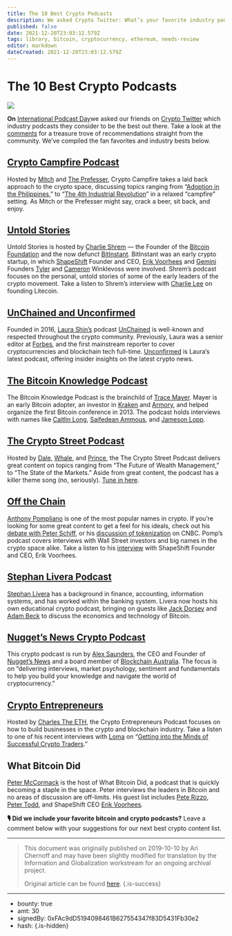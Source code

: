 ```yaml
---
title: The 10 Best Crypto Podcasts
description: We asked Crypto Twitter: What’s your favorite industry podcast?
published: false
date: 2021-12-20T23:03:12.579Z
tags: library, bitcoin, cryptocurrency, ethereum, needs-review
editor: markdown
dateCreated: 2021-12-20T23:03:12.579Z
---
```


# The 10 Best Crypto Podcasts

![](https://assets.website-files.com/5e9a09610b7dce71f87f7f17/5e9f2ad087561677b635a76b_1_TaKFptp7-_gguPC0Wl7qsw.png)

**On** [International Podcast Day](https://internationalpodcastday.com/)we asked our friends on [Crypto Twitter](https://twitter.com/hashtag/cryptotwitter) which industry podcasts they consider to be the best out there. Take a look at the [comments](https://twitter.com/ShapeShift_io/status/1178793071464439808?s=20) for a treasure trove of recommendations straight from the community. We’ve compiled the fan favorites and industry bests below.<br/> 

## [Crypto Campfire Podcast](https://open.spotify.com/show/4Spb6nPpo0CE4oUn59hAmh?si=8OnAlpwWR1CdDldl9Zb71g)

Hosted by [Mitch](https://twitter.com/custcarptry) and [The Prefesser](https://twitter.com/_theperfesser), Crypto Campfire takes a laid back approach to the crypto space, discussing topics ranging from “[Adoption in the Philippines](https://cryptocampfirepodcast.com/2019/10/04/ep-48-adoption-in-the-philippines-stranded-in-vietnam-bacon-with-digital-lawrence-and-crypto-tytan/),” to “[The 4th Industrial Revolution](https://cryptocampfirepodcast.com/2019/10/04/ep-46-the-4th-industrial-revolution-evolving-tech-crypto-taxation-and-elbow-spoons-with-paul-mcneal-the-cryptocurator/)” in a relaxed “campfire” setting. As Mitch or the Prefesser might say, crack a beer, sit back, and enjoy.

## [Untold Stories](https://blockworksgroup.io/untold-stories-podcast)

Untold Stories is hosted by [Charlie Shrem](https://twitter.com/CharlieShrem) — the Founder of the [Bitcoin Foundation](https://twitter.com/btcfoundation?lang=en) and the now defunct [BitInstant](https://en.bitcoin.it/wiki/BitInstant). BitInstant was an early crypto startup, in which [ShapeShift](http://shapeshift.com/) Founder and CEO, [Erik Voorhees](https://twitter.com/ErikVoorhees) and [Gemini](https://twitter.com/Gemini) Founders [Tyler](https://twitter.com/tylerwinklevoss) and [Cameron](https://twitter.com/winklevoss) Winklevoss were involved. Shrem’s podcast focuses on the personal, untold stories of some of the early leaders of the crypto movement. Take a listen to Shrem’s interview with [Charlie Lee](https://podcasts.apple.com/us/podcast/charlie-lee-talks-founding-litecoin-ultimate-altcoin/id1462346183?i=1000451020665) on founding Litecoin.

## [UnChained and Unconfirmed](https://unchainedpodcast.com/category/unchained/2019-unchained/)

Founded in 2016, [Laura Shin’s](https://twitter.com/laurashin) podcast [UnChained](https://unchainedpodcast.com/category/unchained/) is well-known and respected throughout the crypto community. Previously, Laura was a senior editor at [Forbes](https://www.forbes.com/#7806c07b2254), and the first mainstream reporter to cover cryptocurrencies and blockchain tech full-time. [Unconfirmed](https://unchainedpodcast.com/category/unconfirmed/) is Laura’s latest podcast, offering insider insights on the latest crypto news.<br/> 

## [**The Bitcoin Knowledge Podcast**](https://www.bitcoin.kn/)

The Bitcoin Knowledge Podcast is the brainchild of [Trace Mayer](https://twitter.com/TraceMayer). Mayer is an early Bitcoin adopter, an investor in [Kraken](https://www.kraken.com/) and [Armory](https://www.bitcoinarmory.com/), and helped organize the first Bitcoin conference in 2013. The podcast holds interviews with names like [Caitlin Long](https://www.bitcoin.kn/2019/10/politics-liberty/), [Saifedean Ammous](http://bitcoin.kn/2019/7/saifedean-ammous-store-of-value/), and [Jameson Lopp](https://www.bitcoin.kn/2019/3/jameson-lopp-privacy/).

## [**The Crypto Street Podcast**](https://podcasts.apple.com/us/podcast/crypto-street-podcast/id1313742831?ls=1&mt=2)

Hosted by [Dale](https://twitter.com/CryptoDale), [Whale](https://twitter.com/elwhale), and [Prince](https://twitter.com/13Prince31), the The Crypto Street Podcast delivers great content on topics ranging from “The Future of Wealth Management,” to “The State of the Markets.” Aside from great content, the podcast has a killer theme song (no, seriously). [Tune in here](https://podcasts.apple.com/us/podcast/crypto-street-podcast/id1313742831?ls=1&mt=2).

## [**Off the Chain**](https://blockworksgroup.io/off-the-chain-podcast)

[Anthony Pompliano](https://twitter.com/APompliano) is one of the most popular names in crypto. If you’re looking for some great content to get a feel for his ideals, check out his [debate with Peter Schiff](https://www.youtube.com/watch?v=h1GzqhSC8OI), or his [discussion of tokenization](https://twitter.com/APompliano/status/1177696581023358981) on CNBC. Pomp’s podcast covers interviews with Wall Street investors and big names in the crypto space alike. Take a listen to his [interview](https://open.spotify.com/episode/3cHmAaSVe8rsQxb7XEboBp) with ShapeShift Founder and CEO, Erik Voorhees.

## [**Stephan Livera Podcast**](https://stephanlivera.com/)

[Stephan Livera](https://twitter.com/stephanlivera) has a background in finance, accounting, information systems, and has worked within the banking system. Livera now hosts his own educational crypto podcast, bringing on guests like [Jack Dorsey](https://stephanlivera.com/episode/52/) and [Adam Beck](https://stephanlivera.com/episode/42/) to discuss the economics and technology of Bitcoin.

## [**Nugget’s News Crypto Podcast**](https://nuggetsnews.podbean.com/)

This crypto podcast is run by [Alex Saunders](https://twitter.com/AlexSaundersAU), the CEO and Founder of [Nugget’s News](https://twitter.com/NuggetsNewsAU) and a board member of [Blockchain Australia](https://twitter.com/BlockchainAUS). The focus is on “delivering interviews, market psychology, sentiment and fundamentals to help you build your knowledge and navigate the world of cryptocurrency.”

## [Crypto Entrepreneurs](https://podcasts.apple.com/us/podcast/crypto-entrepreneurs/id1450724538)

Hosted by [Charles The ETH](https://twitter.com/CharlesTheETH), the Crypto Entrepreneurs Podcast focuses on how to build businesses in the crypto and blockchain industry. Take a listen to one of his recent interviews with [Loma](https://twitter.com/LomahCrypto) on “[Getting into the Minds of Successful Crypto Traders](https://podcasts.apple.com/us/podcast/getting-into-minds-successful-crypto-traders-loma/id1450724538?i=1000451298586).”

## What Bitcoin Did

[Peter McCormack](https://twitter.com/PeterMcCormack) is the host of What Bitcoin Did, a podcast that is quickly becoming a staple in the space. Peter interviews the leaders in Bitcoin and no areas of discussion are off-limits. His guest list includes [Pete Rizzo](https://www.whatbitcoindid.com/podcast/pete-rizzo-on-journalistic-freedom), [Peter Todd](https://www.whatbitcoindid.com/podcast/jameson-lopp-peter-todd-on-libra-technical-analysis), and ShapeShift CEO [Erik Voorhees](https://www.whatbitcoindid.com/podcast/erik-voorhees-on-understanding-libertarianism).

**🎙️ Did we include your favorite bitcoin and crypto podcasts?** Leave a comment below with your suggestions for our next best crypto content list.

---

> This document was originally published on 2019-10-10 by Ari Chernoff and may have been slightly modified for translation by the Information and Globalization workstream for an ongoing archival project.
>
> Original article can be found [here](https://shapeshift.com/library/the-10-best-crypto-podcasts).
{.is-success}

---

- bounty: true
- amt: 30
- signedBy: 0xFAc9dD5194098461B627554347f83D5431Fb30e2
- hash: 
{.is-hidden}